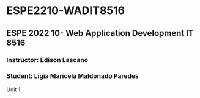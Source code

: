 # ESPE2210-WADIT8516
## ESPE 2022 10- Web Application Development  IT 8516
### Instructor: Edison Lascano
### Student:  Ligia Maricela Maldonado Paredes
Unit 1